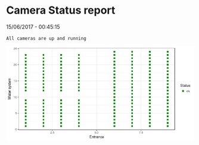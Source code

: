 Camera Status report
================
15/06/2017 - 00:45:15

    All cameras are up and running

![](camreport_files/figure-markdown_github/unnamed-chunk-2-1.png)
